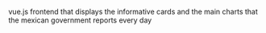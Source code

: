 vue.js frontend that displays the informative cards and the main charts that the mexican government reports every day